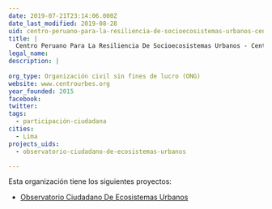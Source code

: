```yaml
---
date: 2019-07-21T23:14:06.000Z
date_last_modified: 2019-08-28
uid: centro-peruano-para-la-resiliencia-de-socioecosistemas-urbanos-centro-urbes
title: |
  Centro Peruano Para La Resiliencia De Socioecosistemas Urbanos - Centro Urbes
legal_name: 
description: |
  
org_type: Organización civil sin fines de lucro (ONG)
website: www.centrourbes.org
year_founded: 2015
facebook: 
twitter: 
tags:
  - participación-ciudadana
cities: 
  - Lima
projects_uids:
  - observatorio-ciudadano-de-ecosistemas-urbanos

---
```


Esta organización tiene los siguientes proyectos:

- [Observatorio Ciudadano De Ecosistemas Urbanos](/proyectos/observatorio-ciudadano-de-ecosistemas-urbanos)
